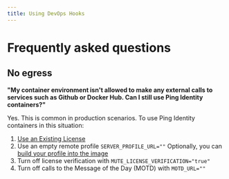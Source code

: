 ```yaml
---
title: Using DevOps Hooks
---
```


# Frequently asked questions

## No egress

**"My container environment isn't allowed to make any external calls to services such as Github or Docker Hub. Can I still use Ping Identity containers?"**

Yes. This is common in production scenarios. To use Ping Identity containers in this situation:

1. [Use an Existing License](../how-to/existingLicense.md)
2. Use an empty remote profile `SERVER_PROFILE_URL=""`
   Optionally, you can [build your profile into the image](../how-to/containerAnatomy.md#built-into-the-image)
3. Turn off license verification with `MUTE_LICENSE_VERIFICATION="true"`
4. Turn off calls to the Message of the Day (MOTD) with `MOTD_URL=""`
